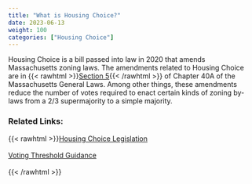 ```yaml
---
title: "What is Housing Choice?"
date: 2023-06-13
weight: 100
categories: ["Housing Choice"]
---
```

Housing Choice is a bill passed into law in 2020 that amends Massachusetts zoning laws. The amendments related to Housing Choice are in {{< rawhtml >}}<a href="https://malegislature.gov/Laws/GeneralLaws/PartI/TitleVII/Chapter40A/Section5" target="_new">Section 5</a>{{< /rawhtml >}} of Chapter 40A of the Massachusetts General Laws. Among other things, these amendments reduce the number of votes required to enact certain kinds of zoning by-laws from a 2/3 supermajority to a simple majority.

### Related Links:

{{< rawhtml >}}<a href="https://www.mass.gov/info-details/housing-choice-legislation" target="_new">Housing Choice Legislation</a><br><br>
<a href="https://www.mass.gov/info-details/voting-threshold-guidance" target="_new">Voting Threshold Guidance</a><br><br>{{< /rawhtml >}}